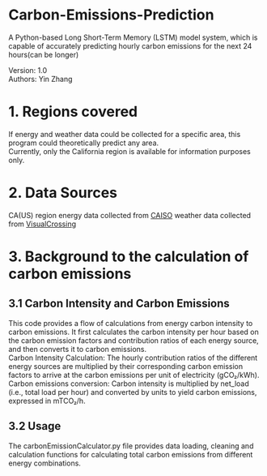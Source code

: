 # Carbon-Emissions-Prediction
A Python-based Long Short-Term Memory (LSTM) model system, which is capable of accurately predicting hourly carbon emissions for the next 24 hours(can be longer)

Version: 1.0  
Authors: Yin Zhang
# 1. Regions covered  
If energy and weather data could be collected for a specific area, this program could theoretically predict any area.   
Currently, only the California region is available for information purposes only. 
# 2. Data Sources
CA(US) region energy data collected from [CAISO](https://www.gridstatus.io/graph/fuel-mix?iso=caiso&date=2024-07-15to2024-07-29](https://www.gridstatus.io/graph/fuel-mix?iso=caiso&date=2024-07-15to2024-07-29))
weather data collected from [VisualCrossing](https://www.visualcrossing.com/weather/weather-data-services)
# 3. Background to the calculation of carbon emissions
## 3.1 Carbon Intensity and Carbon Emissions  
This code provides a flow of calculations from energy carbon intensity to carbon emissions. It first calculates the carbon intensity per hour based on the carbon emission factors and contribution ratios of each energy source, and then converts it to carbon emissions.  
Carbon Intensity Calculation: The hourly contribution ratios of the different energy sources are multiplied by their corresponding carbon emission factors to arrive at the carbon emissions per unit of electricity (gCO₂/kWh).  
Carbon emissions conversion: Carbon intensity is multiplied by net_load (i.e., total load per hour) and converted by units to yield carbon emissions, expressed in mTCO₂/h.
## 3.2 Usage  
The carbonEmissionCalculator.py file provides data loading, cleaning and calculation functions for calculating total carbon emissions from different energy combinations.  
